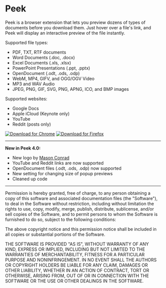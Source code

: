 Peek
================
Peek is a browser extension that lets you preview dozens of types of documents before you download them. Just hover over a file's link, and Peek will display an interactive preview of the file instantly.

Supported file types:

* PDF, TXT, RTF documents
* Word Documents (.doc, .docx)
* Excel Documents (.xls, .xlsx)
* PowerPoint Presentations (.ppt, .pptx)
* OpenDocument (.odt, .ods, .odp)
* WebM, MP4, GIFV, and OGG/OGV Video
* MP3 and WAV Audio
* JPEG, PNG, GIF, SVG, PNG, APNG, ICO, and BMP images

Supported websites:

- Google Docs
- Apple iCloud (Keynote only)
- YouTube
- Reddit (posts only)

[![Download for Chrome](https://corbin.io/img/chrome-button.png)](https://chrome.google.com/webstore/detail/peek/bfpogemllmpcpclnadighnpeeaegigjk) [![Download for Firefox](https://corbin.io/img/firefox-button.png)](https://addons.mozilla.org/en-US/firefox/addon/peek-preview/)

---------------------------------------------------------

__New in Peek 4.0:__

- New logo by [Mason Conrad](https://twitter.com/MasNConrad)
- YouTube and Reddit links are now supported
- OpenDocument files (.odt, .ods, .odp) now supported
- New setting for changing size of popup previews
- Cleaned up code

---------------------------------------------------------

Permission is hereby granted, free of charge, to any person obtaining a copy of this software and associated documentation files (the "Software"), to deal in the Software without restriction, including without limitation the rights to use, copy, modify, merge, publish, distribute, sublicense, and/or sell copies of the Software, and to permit persons to whom the Software is furnished to do so, subject to the following conditions:

The above copyright notice and this permission notice shall be included in all copies or substantial portions of the Software.

THE SOFTWARE IS PROVIDED "AS IS", WITHOUT WARRANTY OF ANY KIND, EXPRESS OR IMPLIED, INCLUDING BUT NOT LIMITED TO THE WARRANTIES OF MERCHANTABILITY, FITNESS FOR A PARTICULAR PURPOSE AND NONINFRINGEMENT. IN NO EVENT SHALL THE AUTHORS OR COPYRIGHT HOLDERS BE LIABLE FOR ANY CLAIM, DAMAGES OR OTHER LIABILITY, WHETHER IN AN ACTION OF CONTRACT, TORT OR OTHERWISE, ARISING FROM, OUT OF OR IN CONNECTION WITH THE SOFTWARE OR THE USE OR OTHER DEALINGS IN THE SOFTWARE.
